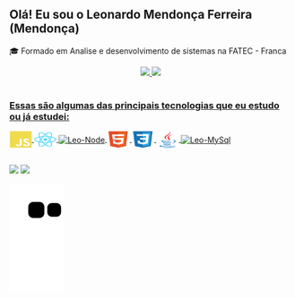 ## Olá! Eu sou o Leonardo Mendonça Ferreira (Mendonça)

🎓 Formado em Analise e desenvolvimento de sistemas na FATEC - Franca <br>

<div align="center">
  <a href="https://github.com/Leomendferre">
  <img width="48%" src="https://github-readme-stats.vercel.app/api?username=Leomendferre&show_icons=true&count_private=true&theme=dark&include_all_commits=true&count_private=true"/>
  <img width="48%" src="https://github-readme-stats.vercel.app/api/top-langs/?username=Leomendferre&layout=compact&langs_count=7&theme=dark"/>
</div>
  
  
  <div style="display: inline_block"><br>
   <h3>Essas são algumas das principais tecnologias que eu estudo ou já estudei:</h3>
  <img align="center" alt="Leo-Js" height="30" width="40" src="https://raw.githubusercontent.com/devicons/devicon/master/icons/javascript/javascript-plain.svg">
  <img align="center" alt="Leo-React" height="30" width="40" src="https://raw.githubusercontent.com/devicons/devicon/master/icons/react/react-original.svg">
  <img align="center" alt="Leo-Node" height="30" width="40" src="https://cdn.jsdelivr.net/gh/devicons/devicon/icons/nodejs/nodejs-plain-wordmark.svg">
  <img align="center" alt="Leo-HTML" height="30" width="40" src="https://raw.githubusercontent.com/devicons/devicon/master/icons/html5/html5-original.svg">
  <img align="center" alt="Leo-CSS" height="30" width="40" src="https://raw.githubusercontent.com/devicons/devicon/master/icons/css3/css3-original.svg">
  <img align="center" alt="Leo-Java" height="30" width="40" src="https://raw.githubusercontent.com/devicons/devicon/master/icons/java/java-original.svg">
  <img align="center" alt="Leo-MySql" height="30" width="40" src="https://cdn.jsdelivr.net/gh/devicons/devicon/icons/mysql/mysql-original-wordmark.svg">
</div>
  
  ##
  
  <div> 
  <a href="https://www.linkedin.com/in/leonardo-mendonça-ferreira" target="_blank"><img src="https://img.shields.io/badge/-LinkedIn-%230077B5?style=for-the-badge&logo=linkedin&logoColor=white" target="_blank"></a> 
  <a href = "mailto:leo.mend@hotmail.com"><img src="https://img.shields.io/badge/-Gmail-%23333?style=for-the-badge&logo=gmail&logoColor=white" target="_blank"></a>
    
   ![Snake animation](https://github.com/Leomendferre/Leomendferre/blob/output/github-contribution-grid-snake.svg)
</div>
